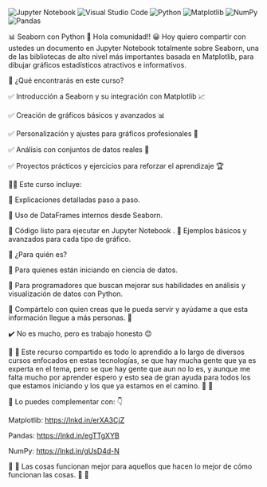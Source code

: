 ![Jupyter Notebook](https://img.shields.io/badge/jupyter-%23FA0F00.svg?style=for-the-badge&logo=jupyter&logoColor=white)
![Visual Studio Code](https://img.shields.io/badge/Visual%20Studio%20Code-0078d7.svg?style=for-the-badge&logo=visual-studio-code&logoColor=white)
![Python](https://img.shields.io/badge/python-3670A0?style=for-the-badge&logo=python&logoColor=ffdd54)
![Matplotlib](https://img.shields.io/badge/Matplotlib-%23ffffff.svg?style=for-the-badge&logo=Matplotlib&logoColor=black)
![NumPy](https://img.shields.io/badge/numpy-%23013243.svg?style=for-the-badge&logo=numpy&logoColor=white)
![Pandas](https://img.shields.io/badge/pandas-%23150458.svg?style=for-the-badge&logo=pandas&logoColor=white)



📊 Seaborn con Python 🐍 
 Hola comunidad!! 😀 
Hoy quiero compartir con ustedes un documento en Jupyter Notebook totalmente sobre Seaborn, una de las bibliotecas de alto nivel más importantes basada en Matplotlib, para dibujar gráficos estadísticos atractivos e informativos.

📌 ¿Qué encontrarás en este curso?

✅ Introducción a Seaborn y su integración con Matplotlib 📈

✅ Creación de gráficos básicos y avanzados 📊

✅ Personalización y ajustes para gráficos profesionales 🎨

✅ Análisis con conjuntos de datos reales 📂

✅ Proyectos prácticos y ejercicios para reforzar el aprendizaje 🏆

👨‍💻 Este curso incluye:

🔹 Explicaciones detalladas paso a paso.

🔹 Uso de DataFrames internos desde Seaborn.

🔹 Código listo para ejecutar en Jupyter Notebook
.
🔹 Ejemplos básicos y avanzados para cada tipo de gráfico.

📝 ¿Para quién es?

🔹 Para quienes están iniciando en ciencia de datos.

🔹 Para programadores que buscan mejorar sus habilidades en análisis y visualización de datos con Python.

📢 Compártelo con quien creas que le pueda servir y ayúdame a que esta información llegue a más personas. 🚀

✔️ No es mucho, pero es trabajo honesto 😊

🌟 🌟 Este recurso compartido es todo lo aprendido a lo largo de diversos cursos enfocados en estas tecnologías, se que hay mucha gente que ya es experta en el tema, pero se que hay gente que aun no lo es, y aunque me falta mucho por aprender espero y esto sea de gran ayuda para todos los que estamos iniciando y los que ya estamos en el camino. 🌟 🌟



🔆 Lo puedes complementar con: 👇 

Matplotlib: https://lnkd.in/erXA3CjZ

Pandas: https://lnkd.in/egTTgXYB

NumPy: https://lnkd.in/gUsD4d-N

🔶 🌟 Las cosas funcionan mejor para aquellos que hacen lo mejor de cómo funcionan las cosas. 🌟 🔶 

